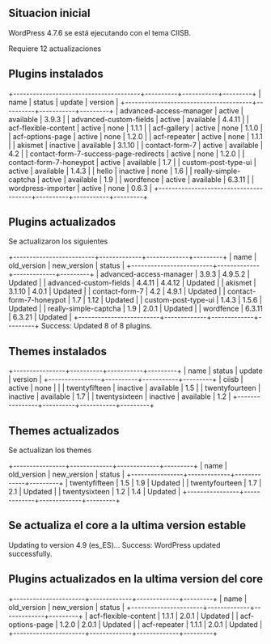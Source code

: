 ## Situacion inicial

WordPress 4.7.6 se está ejecutando con el tema CIISB.

Requiere 12 actualizaciones


## Plugins instalados

+---------------------------------------+----------+-----------+---------+
| name                                  | status   | update    | version |
+---------------------------------------+----------+-----------+---------+
| advanced-access-manager               | active   | available | 3.9.3   |
| advanced-custom-fields                | active   | available | 4.4.11  |
| acf-flexible-content                  | active   | none      | 1.1.1   |
| acf-gallery                           | active   | none      | 1.1.0   |
| acf-options-page                      | active   | none      | 1.2.0   |
| acf-repeater                          | active   | none      | 1.1.1   |
| akismet                               | inactive | available | 3.1.10  |
| contact-form-7                        | active   | available | 4.2     |
| contact-form-7-success-page-redirects | active   | none      | 1.2.0   |
| contact-form-7-honeypot               | active   | available | 1.7     |
| custom-post-type-ui                   | active   | available | 1.4.3   |
| hello                                 | inactive | none      | 1.6     |
| really-simple-captcha                 | active   | available | 1.9     |
| wordfence                             | active   | available | 6.3.11  |
| wordpress-importer                    | active   | none      | 0.6.3   |
+---------------------------------------+----------+-----------+---------+


## Plugins actualizados

Se actualizaron los siguientes

+-------------------------+-------------+-------------+---------+
| name                    | old_version | new_version | status  |
+-------------------------+-------------+-------------+---------+
| advanced-access-manager | 3.9.3       | 4.9.5.2     | Updated |
| advanced-custom-fields  | 4.4.11      | 4.4.12      | Updated |
| akismet                 | 3.1.10      | 4.0.1       | Updated |
| contact-form-7          | 4.2         | 4.9.1       | Updated |
| contact-form-7-honeypot | 1.7         | 1.12        | Updated |
| custom-post-type-ui     | 1.4.3       | 1.5.6       | Updated |
| really-simple-captcha   | 1.9         | 2.0.1       | Updated |
| wordfence               | 6.3.11      | 6.3.21      | Updated |
+-------------------------+-------------+-------------+---------+
Success: Updated 8 of 8 plugins.

## Themes instalados

+----------------+----------+-----------+---------+
| name           | status   | update    | version |
+----------------+----------+-----------+---------+
| ciisb          | active   | none      |         |
| twentyfifteen  | inactive | available | 1.5     |
| twentyfourteen | inactive | available | 1.7     |
| twentysixteen  | inactive | available | 1.2     |
+----------------+----------+-----------+---------+


## Themes actualizados

Se actualizan los themes

+----------------+-------------+-------------+---------+
| name           | old_version | new_version | status  |
+----------------+-------------+-------------+---------+
| twentyfifteen  | 1.5         | 1.9         | Updated |
| twentyfourteen | 1.7         | 2.1         | Updated |
| twentysixteen  | 1.2         | 1.4         | Updated |
+----------------+-------------+-------------+---------+


## Se actualiza el core a la ultima version estable

Updating to version 4.9 (es_ES)...
Success: WordPress updated successfully.

## Plugins actualizados en la ultima version del core

+----------------------+-------------+-------------+---------+
| name                 | old_version | new_version | status  |
+----------------------+-------------+-------------+---------+
| acf-flexible-content | 1.1.1       | 2.0.1       | Updated |
| acf-options-page     | 1.2.0       | 2.0.1       | Updated |
| acf-repeater         | 1.1.1       | 2.0.1       | Updated |
+----------------------+-------------+-------------+---------+

